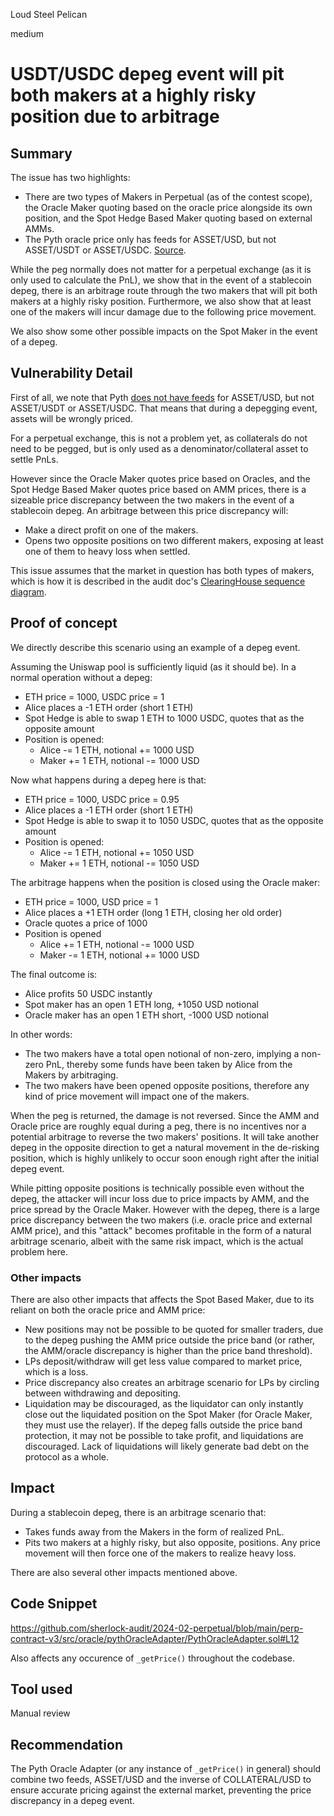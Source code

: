 Loud Steel Pelican

medium

# USDT/USDC depeg event will pit both makers at a highly risky position due to arbitrage

## Summary

The issue has two highlights:
- There are two types of Makers in Perpetual (as of the contest scope), the Oracle Maker quoting based on the oracle price alongside its own position, and the Spot Hedge Based Maker quoting based on external AMMs.
- The Pyth oracle price only has feeds for ASSET/USD, but not ASSET/USDT or ASSET/USDC. [Source](https://pyth.network/price-feeds).

While the peg normally does not matter for a perpetual exchange (as it is only used to calculate the PnL), we show that in the event of a stablecoin depeg, there is an arbitrage route through the two makers that will pit both makers at a highly risky position. Furthermore, we also show that at least one of the makers will incur damage due to the following price movement.

We also show some other possible impacts on the Spot Maker in the event of a depeg.

## Vulnerability Detail

First of all, we note that Pyth [does not have feeds](https://pyth.network/price-feeds) for ASSET/USD, but not ASSET/USDT or ASSET/USDC. That means that during a depegging event, assets will be wrongly priced. 

For a perpetual exchange, this is not a problem yet, as collaterals do not need to be pegged, but is only used as a denominator/collateral asset to settle PnLs.

However since the Oracle Maker quotes price based on Oracles, and the Spot Hedge Based Maker quotes price based on AMM prices, there is a sizeable price discrepancy between the two makers in the event of a stablecoin depeg. An arbitrage between this price discrepancy will:
- Make a direct profit on one of the makers.
- Opens two opposite positions on two different makers, exposing at least one of them to heavy loss when settled.

This issue assumes that the market in question has both types of makers, which is how it is described in the audit doc's [ClearingHouse sequence diagram](https://perp.notion.site/Perp-v3-11275f0dcb914b3a992d9c7f915f2c0c#842bd40d690e4d7e9c662791f15b428f).

## Proof of concept

We directly describe this scenario using an example of a depeg event. 

Assuming the Uniswap pool is sufficiently liquid (as it should be). In a normal operation without a depeg:
- ETH price = 1000, USDC price = 1
- Alice places a -1 ETH order (short 1 ETH)
- Spot Hedge is able to swap 1 ETH to 1000 USDC, quotes that as the opposite amount
- Position is opened:
  - Alice -= 1 ETH, notional += 1000 USD
  - Maker += 1 ETH, notional -= 1000 USD

Now what happens during a depeg here is that:
- ETH price = 1000, USDC price = 0.95
- Alice places a -1 ETH order (short 1 ETH)
- Spot Hedge is able to swap it to 1050 USDC, quotes that as the opposite amount
- Position is opened:
  - Alice -= 1 ETH, notional += 1050 USD
  - Maker += 1 ETH, notional -= 1050 USD

The arbitrage happens when the position is closed using the Oracle maker:
- ETH price = 1000, USD price = 1
- Alice places a +1 ETH order (long 1 ETH, closing her old order) 
- Oracle quotes a price of 1000
- Position is opened
  - Alice += 1 ETH, notional -= 1000 USD
  - Maker -= 1 ETH, notional += 1000 USD

The final outcome is:
- Alice profits 50 USDC instantly
- Spot maker has an open 1 ETH long, +1050 USD notional
- Oracle maker has an open 1 ETH short, -1000 USD notional

In other words:
- The two makers have a total open notional of non-zero, implying a non-zero PnL, thereby some funds have been taken by Alice from the Makers by arbitraging.
- The two makers have been opened opposite positions, therefore any kind of price movement will impact one of the makers.

When the peg is returned, the damage is not reversed. Since the AMM and Oracle price are roughly equal during a peg, there is no incentives nor a potential arbitrage to reverse the two makers' positions. It will take another depeg in the opposite direction to get a natural movement in the de-risking position, which is highly unlikely to occur soon enough right after the initial depeg event.

While pitting opposite positions is technically possible even without the depeg, the attacker will incur loss due to price impacts by AMM, and the price spread by the Oracle Maker. However with the depeg, there is a large price discrepancy between the two makers (i.e. oracle price and external AMM price), and this "attack" becomes profitable in the form of a natural arbitrage scenario, albeit with the same risk impact, which is the actual problem here.

### Other impacts

There are also other impacts that affects the Spot Based Maker, due to its reliant on both the oracle price and AMM price:
- New positions may not be possible to be quoted for smaller traders, due to the depeg pushing the AMM price outside the price band (or rather, the AMM/oracle discrepancy is higher than the price band threshold).
- LPs deposit/withdraw will get less value compared to market price, which is a loss. 
- Price discrepancy also creates an arbitrage scenario for LPs by circling between withdrawing and depositing.
- Liquidation may be discouraged, as the liquidator can only instantly close out the liquidated position on the Spot Maker (for Oracle Maker, they must use the relayer). If the depeg falls outside the price band protection, it may not be possible to take profit, and liquidations are discouraged. Lack of liquidations will likely generate bad debt on the protocol as a whole.

## Impact

During a stablecoin depeg, there is an arbitrage scenario that:
- Takes funds away from the Makers in the form of realized PnL.
- Pits two makers at a highly risky, but also opposite, positions. Any price movement will then force one of the makers to realize heavy loss.

There are also several other impacts mentioned above.

## Code Snippet

https://github.com/sherlock-audit/2024-02-perpetual/blob/main/perp-contract-v3/src/oracle/pythOracleAdapter/PythOracleAdapter.sol#L12

Also affects any occurence of `_getPrice()` throughout the codebase.

## Tool used

Manual review

## Recommendation

The Pyth Oracle Adapter (or any instance of `_getPrice()` in general) should combine two feeds, ASSET/USD and the inverse of COLLATERAL/USD to ensure accurate pricing against the external market, preventing the price discrepancy in a depeg event.